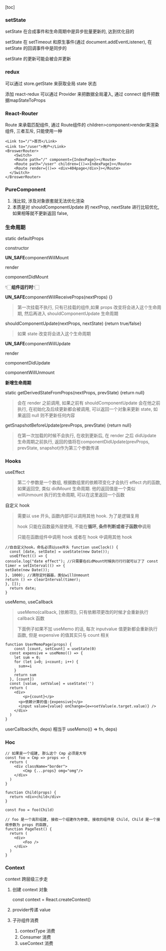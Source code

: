 [toc]

### setState

setState 在合成事件和生命周期中是异步批量更新的, 达到优化目的

setState 在 setTimeout 和原生事件(通过 document.addEventListener), 在 setState 的回调事件中是同步的

setState 的更新可能会被合并更新

### redux

可以通过 store.getState 来获取全局 state 状态

添加 react-redux 可以通过 Provider 来把数据全局灌入, 通过 connect 组件把数据mapStateToProps



### React-Router

Route 来承载匹配组件, 通过 Route组件的 children>component>render来渲染组件, 三者互斥, 只能使用一种

```react
<Link to="/">首页</Link>
<Link to="/user">用户</Link>
<BroswerRouter>
	<Switch>
  	<Route path="/" component={IndexPage}></Route>
    <Route path="/user" children={()=>IndexPage}></Route>
    <Route render={()=> <div>404page</div>}></Route>
  </Switch>
</BroswerRouter>

```



### PureComponent

1. 浅比较, 涉及对象嵌套就无法优化渲染
2. 本质是对 shouldComponentUpdate 的 nextProp, nextState 进行比较优化, 如果相等就不更新返回 false, 



### 生命周期

static defaultProps

constructor

**UN_SAFE**componentWillMount

render

componentDidMount

👇🏻**组件运行时**👇🏻

**UN_SAFE**componentWillReceiveProps(nextProps) {}

> 第一次挂载不执行, 只有已挂载的组件,如果 props 改变将会进入这个生命周期, 然后再进入 shouldComponentUpdate 生命周期

shouldComponentUpdate(nextProps, nextState) {return true/false}

> 如果 state 改变将会进入这个生命周期

**UN_SAFE**componentWillUpdate

render

componentDidUpdate

componentWillUnmount

**新增生命周期**

static getDerivedStateFromProps(nextProps, prevState) {return null}

> 会在 render 之前调用, 如果之前有 shouldComponentUpdate 会在他之前执行, 在初始化及后续更新都会被调用, 可以返回一个对象来更新 state, 如果返回 null 则不更新任何内容

getSnapshotBeforeUpdate(prevProps, prevState) {return null}

> 在第一次加载的时候不会执行, 在收到更新后, 在 render 之后 didUpdate 生命周期之前执行, 返回的值将在componentDidUpdate(prevProps, prevState, snapshot)作为第三个参数传递



### Hooks

useEffect

> 第二个参数是一个数组, 根据数组里的依赖项变化才会执行 effect 内的函数, 如果返回空, 类似 didMount 生命周期. 他的返回值是一个类似 willUnmount 执行的生命周期, 可以在这里返回一个函数



自定义 hook

> 需要以 use 开头, 函数内部可以调用其他 hook. 为了是逻辑复用
>
> hook 只能在函数最外层使用, 不能在**循环, 条件判断或者子函数中**调用
>
> 只能在函数组件中调用 hook 或者在 hook 中调用其他 hook

```react
//⾃自定义hook，命名必须以use开头 function useClock() {
  const [date, setDate] = useState(new Date());
  useEffect(() => {
console.log("date effect"); //只需要在didMount时候执⾏行行就可以了了 const timer = setInterval(() => {
setDate(new Date());
}, 1000); //清除定时器器，类似willUnmount
return () => clearInterval(timer);
}, []);
  return date;
}
```



useMemo, useCallback

> useMemo(callback, [依赖项]), 只有依赖项更改的时候才会重新执行 callback 函数
>
> 下面例子如果不加 useMemo 的话, 每次 inputvalue 值更新都会重新执行函数, 但是 expensive 的值其实只与 count 相关

```react
function UserMemoPage(props) {
	const [count, setCount] = useState(0)
  const expensive = useMemo(() => {
    let sum = 0;
    for (let i=0; i<count; i++) {
      sum+=i
    }
    return sum
  }, [count])
  const [value, setValue] = useState('')
  return (
  	<div>
    	<p>{count}</p>
      <p>依赖计算的值:{expensive}</p>
      <input value={value} onChange={e=>setValue(e.target.value)} />
    </div>
  )
}
```



userCallback(fn, deps) 相当于 useMemo(() => fn, deps)



### Hoc

```react
// 如果是一个组建, 那么这个 Cmp 必须是大写
const foo = Cmp => props => {
  return (
  	<div className="border">
      	<Cmp {...props} omg="omg"/>
    </div>
  )
}

function Child(props) {
  return <div>child</div>
}

const Foo = foo(Child)

// foo 是一个高阶组建, 接收一个组建作为参数, 接收的组件是 Child, Child 是一个接收参数为 props 的函数,
function PageTest() {
  return (
  	<div>
    	<Foo />
    </div>
  )
}
```



### Context

context 跨层级三步走

1. 创建 context 对象

   const context = React.createContext()

2. provider传递 value

3. 子孙组件消费

   1. contextType 消费
   2. Consumer 消费
   3. useContext 消费








